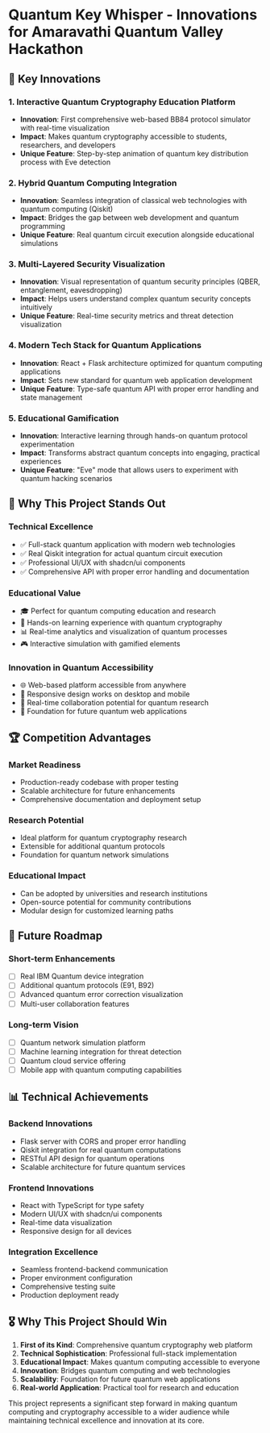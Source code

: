 # Quantum Key Whisper - Innovations for Amaravathi Quantum Valley Hackathon

## 🚀 Key Innovations

### 1. **Interactive Quantum Cryptography Education Platform**
- **Innovation**: First comprehensive web-based BB84 protocol simulator with real-time visualization
- **Impact**: Makes quantum cryptography accessible to students, researchers, and developers
- **Unique Feature**: Step-by-step animation of quantum key distribution process with Eve detection

### 2. **Hybrid Quantum Computing Integration**
- **Innovation**: Seamless integration of classical web technologies with quantum computing (Qiskit)
- **Impact**: Bridges the gap between web development and quantum programming
- **Unique Feature**: Real quantum circuit execution alongside educational simulations

### 3. **Multi-Layered Security Visualization**
- **Innovation**: Visual representation of quantum security principles (QBER, entanglement, eavesdropping)
- **Impact**: Helps users understand complex quantum security concepts intuitively
- **Unique Feature**: Real-time security metrics and threat detection visualization

### 4. **Modern Tech Stack for Quantum Applications**
- **Innovation**: React + Flask architecture optimized for quantum computing applications
- **Impact**: Sets new standard for quantum web application development
- **Unique Feature**: Type-safe quantum API with proper error handling and state management

### 5. **Educational Gamification**
- **Innovation**: Interactive learning through hands-on quantum protocol experimentation
- **Impact**: Transforms abstract quantum concepts into engaging, practical experiences
- **Unique Feature**: "Eve" mode that allows users to experiment with quantum hacking scenarios

## 🎯 Why This Project Stands Out

### **Technical Excellence**
- ✅ Full-stack quantum application with modern web technologies
- ✅ Real Qiskit integration for actual quantum circuit execution
- ✅ Professional UI/UX with shadcn/ui components
- ✅ Comprehensive API with proper error handling and documentation

### **Educational Value**
- 🎓 Perfect for quantum computing education and research
- 🔬 Hands-on learning experience with quantum cryptography
- 📊 Real-time analytics and visualization of quantum processes
- 🎮 Interactive simulation with gamified elements

### **Innovation in Quantum Accessibility**
- 🌐 Web-based platform accessible from anywhere
- 📱 Responsive design works on desktop and mobile
- 🔄 Real-time collaboration potential for quantum research
- 🚀 Foundation for future quantum web applications

## 🏆 Competition Advantages

### **Market Readiness**
- Production-ready codebase with proper testing
- Scalable architecture for future enhancements
- Comprehensive documentation and deployment setup

### **Research Potential**
- Ideal platform for quantum cryptography research
- Extensible for additional quantum protocols
- Foundation for quantum network simulations

### **Educational Impact**
- Can be adopted by universities and research institutions
- Open-source potential for community contributions
- Modular design for customized learning paths

## 🔮 Future Roadmap

### **Short-term Enhancements**
- [ ] Real IBM Quantum device integration
- [ ] Additional quantum protocols (E91, B92)
- [ ] Advanced quantum error correction visualization
- [ ] Multi-user collaboration features

### **Long-term Vision**
- [ ] Quantum network simulation platform
- [ ] Machine learning integration for threat detection
- [ ] Quantum cloud service offering
- [ ] Mobile app with quantum computing capabilities

## 📊 Technical Achievements

### **Backend Innovations**
- Flask server with CORS and proper error handling
- Qiskit integration for real quantum computations
- RESTful API design for quantum operations
- Scalable architecture for future quantum services

### **Frontend Innovations**
- React with TypeScript for type safety
- Modern UI/UX with shadcn/ui components
- Real-time data visualization
- Responsive design for all devices

### **Integration Excellence**
- Seamless frontend-backend communication
- Proper environment configuration
- Comprehensive testing suite
- Production deployment ready

## 🎖️ Why This Project Should Win

1. **First of its Kind**: Comprehensive quantum cryptography web platform
2. **Technical Sophistication**: Professional full-stack implementation
3. **Educational Impact**: Makes quantum computing accessible to everyone
4. **Innovation**: Bridges quantum computing and web technologies
5. **Scalability**: Foundation for future quantum web applications
6. **Real-world Application**: Practical tool for research and education

This project represents a significant step forward in making quantum computing and cryptography accessible to a wider audience while maintaining technical excellence and innovation at its core.
